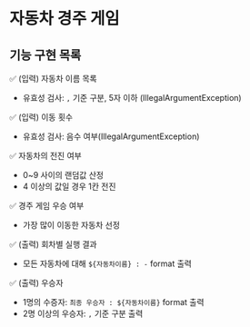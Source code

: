 # 자동차 경주 게임

## 기능 구현 목록
✅ (입력) 자동차 이름 목록
  - 유효성 검사: `,` 기준 구분, 5자 이하 (IllegalArgumentException)


✅ (입력) 이동 횟수
  - 유효성 검사: 음수 여부(IllegalArgumentException)

  
✅ 자동차의 전진 여부
  - 0~9 사이의 랜덤값 산정
  - 4 이상의 값일 경우 1칸 전진

  
✅ 경주 게임 우승 여부
  - 가장 많이 이동한 자동차 선정


✅ (출력) 회차별 실행 결과
  - 모든 자동차에 대해 `${자동차이름} : -` format 출력


✅ (출력) 우승자 
  - 1명의 수증자: `최종 우승자 : ${자동차이름}` format 출력
  - 2명 이상의 우승자: `,` 기준 구분 출력

